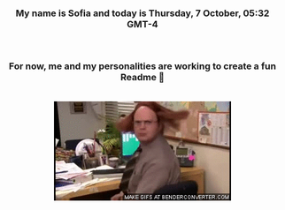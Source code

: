 


<div align="center">
<h3 >My name is Sofia and today is Thursday, 7 October, 05:32 GMT-4</h3><br>
<h3 >For now, me and my personalities are working to create a fun Readme 👋
</h3><br>
<img src='img/dwight.gif' alt='working...'/>
</div>
